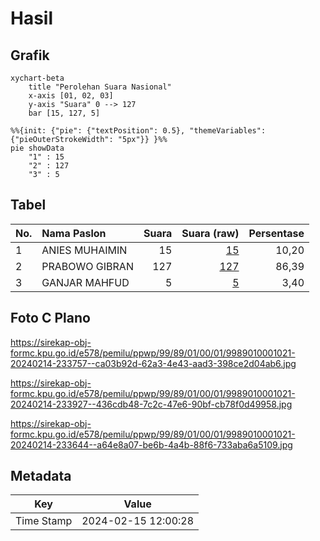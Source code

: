 # Hasil

## Grafik

```mermaid
xychart-beta
    title "Perolehan Suara Nasional"
    x-axis [01, 02, 03]
    y-axis "Suara" 0 --> 127
    bar [15, 127, 5]
```

```mermaid
%%{init: {"pie": {"textPosition": 0.5}, "themeVariables": {"pieOuterStrokeWidth": "5px"}} }%%
pie showData
    "1" : 15
    "2" : 127
    "3" : 5
```

## Tabel

| No. | Nama Paslon    | Suara | Suara (raw) | Persentase |
|:--- |:-------------- | -----:| -----------:| ----------:|
| 1   | ANIES MUHAIMIN | 15    | [15][p-1]   | 10,20      |
| 2   | PRABOWO GIBRAN | 127   | [127][p-2]  | 86,39      |
| 3   | GANJAR MAHFUD  | 5     | [5][p-3]    | 3,40       |


[p-1]: https://github.com/gigit-pemilu/pemilu-2024/blob/main/pilpres/hitung-suara/sub/99-luar-negeri/sub/89-penang-malaysia/sub/01-penang-malaysia/sub/0001-penang-malaysia/sub/021-ksk-006/sub/paslon-1.txt
[p-2]: https://github.com/gigit-pemilu/pemilu-2024/blob/main/pilpres/hitung-suara/sub/99-luar-negeri/sub/89-penang-malaysia/sub/01-penang-malaysia/sub/0001-penang-malaysia/sub/021-ksk-006/sub/paslon-2.txt
[p-3]: https://github.com/gigit-pemilu/pemilu-2024/blob/main/pilpres/hitung-suara/sub/99-luar-negeri/sub/89-penang-malaysia/sub/01-penang-malaysia/sub/0001-penang-malaysia/sub/021-ksk-006/sub/paslon-3.txt

## Foto C Plano

https://sirekap-obj-formc.kpu.go.id/e578/pemilu/ppwp/99/89/01/00/01/9989010001021-20240214-233757--ca03b92d-62a3-4e43-aad3-398ce2d04ab6.jpg

https://sirekap-obj-formc.kpu.go.id/e578/pemilu/ppwp/99/89/01/00/01/9989010001021-20240214-233927--436cdb48-7c2c-47e6-90bf-cb78f0d49958.jpg

https://sirekap-obj-formc.kpu.go.id/e578/pemilu/ppwp/99/89/01/00/01/9989010001021-20240214-233644--a64e8a07-be6b-4a4b-88f6-733aba6a5109.jpg


## Metadata

| Key        | Value               |
| ---------- | ------------------- |
| Time Stamp | 2024-02-15 12:00:28 |



